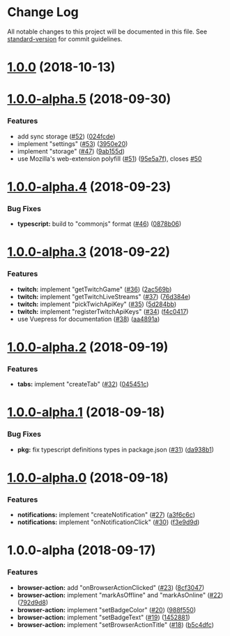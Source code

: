 # Change Log

All notable changes to this project will be documented in this file. See [standard-version](https://github.com/conventional-changelog/standard-version) for commit guidelines.

<a name="1.0.0"></a>
# [1.0.0](https://github.com/Kocal-Web-Extensions/library/compare/v1.0.0-alpha.5...v1.0.0) (2018-10-13)



<a name="1.0.0-alpha.5"></a>
# [1.0.0-alpha.5](https://github.com/Kocal-Web-Extensions/library/compare/v1.0.0-alpha.4...v1.0.0-alpha.5) (2018-09-30)


### Features

* add sync storage ([#52](https://github.com/Kocal-Web-Extensions/library/issues/52)) ([024fcde](https://github.com/Kocal-Web-Extensions/library/commit/024fcde))
* implement "settings" ([#53](https://github.com/Kocal-Web-Extensions/library/issues/53)) ([3950e20](https://github.com/Kocal-Web-Extensions/library/commit/3950e20))
* implement "storage" ([#47](https://github.com/Kocal-Web-Extensions/library/issues/47)) ([9ab155d](https://github.com/Kocal-Web-Extensions/library/commit/9ab155d))
* use Mozilla's  web-extension polyfill ([#51](https://github.com/Kocal-Web-Extensions/library/issues/51)) ([95e5a7f](https://github.com/Kocal-Web-Extensions/library/commit/95e5a7f)), closes [#50](https://github.com/Kocal-Web-Extensions/library/issues/50)



<a name="1.0.0-alpha.4"></a>
# [1.0.0-alpha.4](https://github.com/Kocal-Web-Extensions/library/compare/v1.0.0-alpha.3...v1.0.0-alpha.4) (2018-09-23)


### Bug Fixes

* **typescript:** build to "commonjs" format ([#46](https://github.com/Kocal-Web-Extensions/library/issues/46)) ([0878b06](https://github.com/Kocal-Web-Extensions/library/commit/0878b06))



<a name="1.0.0-alpha.3"></a>
# [1.0.0-alpha.3](https://github.com/Kocal-Web-Extensions/library/compare/v1.0.0-alpha.2...v1.0.0-alpha.3) (2018-09-22)


### Features

* **twitch:** implement "getTwitchGame" ([#36](https://github.com/Kocal-Web-Extensions/library/issues/36)) ([2ac569b](https://github.com/Kocal-Web-Extensions/library/commit/2ac569b))
* **twitch:** implement "getTwitchLiveStreams" ([#37](https://github.com/Kocal-Web-Extensions/library/issues/37)) ([76d384e](https://github.com/Kocal-Web-Extensions/library/commit/76d384e))
* **twitch:** implement "pickTwichApiKey" ([#35](https://github.com/Kocal-Web-Extensions/library/issues/35)) ([5d284bb](https://github.com/Kocal-Web-Extensions/library/commit/5d284bb))
* **twitch:** implement "registerTwitchApiKeys" ([#34](https://github.com/Kocal-Web-Extensions/library/issues/34)) ([f4c0417](https://github.com/Kocal-Web-Extensions/library/commit/f4c0417))
* use Vuepress for documentation ([#38](https://github.com/Kocal-Web-Extensions/library/issues/38)) ([aa4891a](https://github.com/Kocal-Web-Extensions/library/commit/aa4891a))



<a name="1.0.0-alpha.2"></a>
# [1.0.0-alpha.2](https://github.com/Kocal-Web-Extensions/library/compare/v1.0.0-alpha.1...v1.0.0-alpha.2) (2018-09-19)


### Features

* **tabs:** implement  "createTab" ([#32](https://github.com/Kocal-Web-Extensions/library/issues/32)) ([045451c](https://github.com/Kocal-Web-Extensions/library/commit/045451c))



<a name="1.0.0-alpha.1"></a>
# [1.0.0-alpha.1](https://github.com/Kocal-Web-Extensions/library/compare/v1.0.0-alpha.0...v1.0.0-alpha.1) (2018-09-18)


### Bug Fixes

* **pkg:** fix typescript definitions types in package.json ([#31](https://github.com/Kocal-Web-Extensions/library/issues/31)) ([da938b1](https://github.com/Kocal-Web-Extensions/library/commit/da938b1))



<a name="1.0.0-alpha.0"></a>
# [1.0.0-alpha.0](https://github.com/Kocal-Web-Extensions/library/compare/v1.0.0-alpha...v1.0.0-alpha.0) (2018-09-18)


### Features

* **notifications:** implement "createNotification" ([#27](https://github.com/Kocal-Web-Extensions/library/issues/27)) ([a3f6c6c](https://github.com/Kocal-Web-Extensions/library/commit/a3f6c6c))
* **notifications:** implement "onNotificationClick" ([#30](https://github.com/Kocal-Web-Extensions/library/issues/30)) ([f3e9d9d](https://github.com/Kocal-Web-Extensions/library/commit/f3e9d9d))



<a name="1.0.0-alpha"></a>
# 1.0.0-alpha (2018-09-17)


### Features

* **browser-action:** add "onBrowserActionClicked" ([#23](https://github.com/Kocal-Web-Extensions/library/issues/23)) ([8cf3047](https://github.com/Kocal-Web-Extensions/library/commit/8cf3047))
* **browser-action:** implement "markAsOffline" and "markAsOnline" ([#22](https://github.com/Kocal-Web-Extensions/library/issues/22)) ([792d9d8](https://github.com/Kocal-Web-Extensions/library/commit/792d9d8))
* **browser-action:** implement "setBadgeColor" ([#20](https://github.com/Kocal-Web-Extensions/library/issues/20)) ([988f550](https://github.com/Kocal-Web-Extensions/library/commit/988f550))
* **browser-action:** implement "setBadgeText" ([#19](https://github.com/Kocal-Web-Extensions/library/issues/19)) ([1452881](https://github.com/Kocal-Web-Extensions/library/commit/1452881))
* **browser-action:** implement "setBrowserActionTitle" ([#18](https://github.com/Kocal-Web-Extensions/library/issues/18)) ([b5c4dfc](https://github.com/Kocal-Web-Extensions/library/commit/b5c4dfc))
